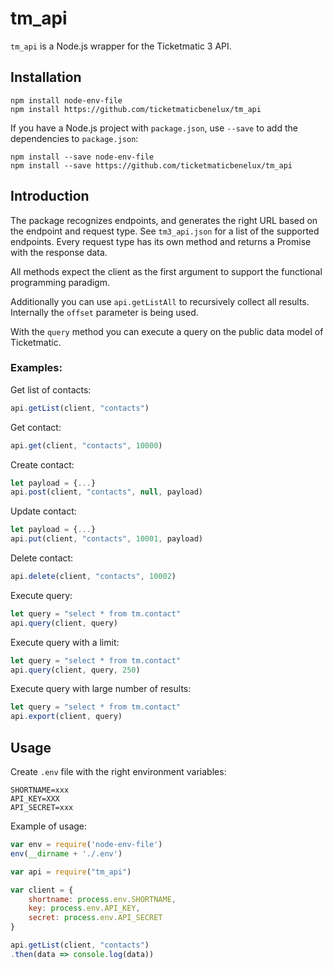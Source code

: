 # tm_api

`tm_api` is a Node.js wrapper for the Ticketmatic 3 API.

## Installation

```
npm install node-env-file
npm install https://github.com/ticketmaticbenelux/tm_api
```

If you have a Node.js project with `package.json`, use `--save` to add the dependencies to `package.json`:

```
npm install --save node-env-file
npm install --save https://github.com/ticketmaticbenelux/tm_api
```

## Introduction

The package recognizes endpoints, and generates the right URL based on the endpoint and request type. See `tm3_api.json` for a list of the supported endpoints. Every request type has its own method and returns a Promise with the response data.

All methods expect the client as the first argument to support the functional programming paradigm.

Additionally you can use `api.getListAll` to recursively collect all results. Internally the `offset` parameter is being used.

With the `query` method you can execute a query on the public data model of Ticketmatic.

### Examples:

Get list of contacts:

```javascript
api.getList(client, "contacts")
```

Get contact:

```javascript
api.get(client, "contacts", 10000)
```

Create contact:

```javascript
let payload = {...}
api.post(client, "contacts", null, payload)
```

Update contact:

```javascript
let payload = {...}
api.put(client, "contacts", 10001, payload)
```

Delete contact:

```javascript
api.delete(client, "contacts", 10002)
```

Execute query:

```javascript
let query = "select * from tm.contact"
api.query(client, query)
```

Execute query with a limit:

```javascript
let query = "select * from tm.contact"
api.query(client, query, 250)
```

Execute query with large number of results:

```javascript
let query = "select * from tm.contact"
api.export(client, query)
```

## Usage

Create `.env` file with the right environment variables:

```
SHORTNAME=xxx
API_KEY=XXX
API_SECRET=xxx
```

Example of usage:

```javascript
var env = require('node-env-file')
env(__dirname + './.env')

var api = require("tm_api")

var client = {
	shortname: process.env.SHORTNAME,
	key: process.env.API_KEY,
	secret: process.env.API_SECRET
}

api.getList(client, "contacts")
.then(data => console.log(data))
```
